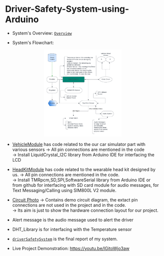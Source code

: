 # Driver-Safety-System-using-Arduino
* System's Overview: [`Overview`](./PrjtOverview.png)

* System's Flowchart:
<p align = "center">
  <img src="./Flowchart.png" width = 50%>
</p>

* [VehicleModule](./VehicleModule/) has code related to the our car simulator part with various sensors
-> All pin connections are mentioned in the code<br/>
-> Install LiquidCrystal_I2C library from Arduino IDE for interfacing the LCD<br/>

* [HeadKitModule](./HeadKitModule/) has code related to the wearable head kit designed by us.
-> All pin connections are mentioned in the code.<br/>
-> Install TMRpcm,SD,SPI,SoftwareSerial library from Arduino IDE or from github for interfacing with SD card module for audio messages, for Text Messaging/Calling using SIM800L V2 module.<br/>

* [Circuit Photo](./Circuit%20Photo/)
-> Contains demo circuit diagram, the extact pin connections are not used in the project and in the code.<br/>
-> Its aim is just to show the hardware connection layout for our project.<br/>

* Alert message is the audio message used to alert the driver
* DHT_Library is for interfacing with the Temperature sensor
* [`driverSafetySystem`](./driverSafetySystem.pdf) is the final report of my system.
* Live Project Demonstration: https://youtu.be/lGitoWjo3aw